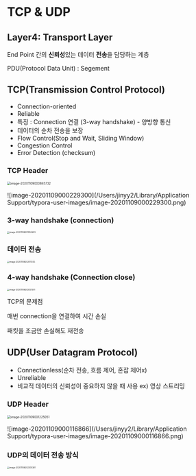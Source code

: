 # TCP & UDP



## Layer4: Transport Layer

End Point 간의 **신뢰성**있는 데이터 **전송**을 담당하는 계층

PDU(Protocol Data Unit) : Segement

 

## TCP(Transmission Control Protocol)

- Connection-oriented
- Reliable
- 특징 : Connection 연결 (3-way handshake) - 양방향 통신
- 데이터의 순차 전송을 보장
- Flow Control(Stop and Wait, Sliding Window)
- Congestion Control
- Error Detection (checksum)



#### 



### TCP Header

<img src="/Users/jinyy2/Library/Application Support/typora-user-images/image-20201109000845732.png" alt="image-20201109000845732" style="zoom:50%;" />



![image-20201109000229300](/Users/jinyy2/Library/Application Support/typora-user-images/image-20201109000229300.png)



### 3-way handshake (connection)

<img src="/Users/jinyy2/Library/Application Support/typora-user-images/image-20201108201950493.png" alt="image-20201108201950493" style="zoom: 33%;" />



### 데이터 전송

<img src="/Users/jinyy2/Library/Application Support/typora-user-images/image-20201108202011335.png" alt="image-20201108202011335" style="zoom: 33%;" />



### **4-way handshake (Connection close)**

<img src="/Users/jinyy2/Library/Application Support/typora-user-images/image-20201108202031301.png" alt="image-20201108202031301" style="zoom: 33%;" />



TCP의 문제점

매번 connection을 연결하여 시간 손실

패킷을 조금만 손실해도 재전송



## UDP(User Datagram Protocol)

- Connectionless(순차 전송, 흐름 제어, 혼잡 제어x)
- Unreliable
- 비교적 데이터의 신뢰성이 중요하지 않을 때 사용 ex) 영상 스트리밍



### UDP Header

<img src="/Users/jinyy2/Library/Application Support/typora-user-images/image-20201109001225051.png" alt="image-20201109001225051" style="zoom:50%;" />

![image-20201109000116866](/Users/jinyy2/Library/Application Support/typora-user-images/image-20201109000116866.png)



### UDP의 데이터 전송 방식

<img src="/Users/jinyy2/Library/Application Support/typora-user-images/image-20201108202305381.png" alt="image-20201108202305381" style="zoom: 33%;" />